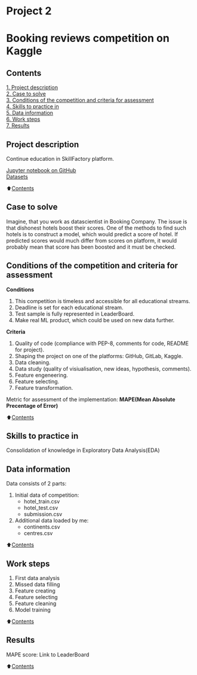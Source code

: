 
#  Project 2
#  Booking reviews competition on Kaggle

## Contents 
[1. Project description](https://github.com/DSminer/SFDS_hometasks/blob/main/Project_2/README%20(1).md#Project_description)  
[2. Case to solve](https://github.com/DSminer/SFDS_hometasks/blob/main/Project_2/README%20(1).md#Case_to_solve)  
[3. Conditions of the competition and criteria for assessment](https://github.com/DSminer/SFDS_hometasks/blob/main/Project_2/README%20(1).md#Conditions_of_the_competition_and_criteria_for_assessment)    
[4. Skills to practice in](https://github.com/DSminer/SFDS_hometasks/blob/main/Project_2/README%20(1).md#Skills_to_practice_in)      
[5. Data information](https://github.com/DSminer/SFDS_hometasks/blob/main/Project_2/README%20(1).md#Data_information)     
[6. Work steps](https://github.com/DSminer/SFDS_hometasks/blob/main/Project_2/README%20(1).md#Work_steps)   
[7. Results](https://github.com/DSminer/SFDS_hometasks/blob/main/Project_2/README%20(1).md#Results)     

## Project description

Continue education in SkillFactory platform.

[Jupyter notebook on GitHub](https://github.com/DSminer/SFDS_hometasks/tree/main/Project_1/Project%201.ipynb)\
[Datasets](https://drive.google.com/file/d/1xnmDxxRmdL_7vLfHwY61M_E2AjxPdCZd/view?usp=sharing)

:arrow_up:[Contents](README%20(1).md#Contents)

## Case to solve

Imagine, that you work as datascientist in Booking Company. 
The issue is that dishonest hotels boost their scores.
One of the methods to find such hotels is to construct a model, which would predict a score of hotel.
If predicted scores would much differ from scores on platform, it would probably mean that score has been boosted and it must be checked.

##  Conditions of the competition and criteria for assessment
**Conditions**
1. This competition is timeless and accessible for all educational streams.
2. Deadline is set for each educational stream.
3. Test sample is fully represented in LeaderBoard.
4. Make real ML product, which could be used on new data further.

**Criteria**
1. Quality of code (compliance with PEP-8, comments for code, README for project). 
2. Shaping the project on one of the platforms: GitHub, GitLab, Kaggle.
3. Data cleaning.
4. Data study (quality of visiualisation, new ideas, hypothesis, comments).
5. Feature engeneering.
6. Feature selecting.
7. Feature transformation.

Metric for assessment of the implementation: **MAPE(Mean Absolute Precentage of Error)**

:arrow_up:[Contents](_) 

## Skills to practice in

Consolidation of knowledge in Exploratory Data Analysis(EDA)

## Data information

Data consists of 2 parts:
1. Initial data of competition:
    * hotel_train.csv 
    * hotel_test.csv
    * submission.csv
2. Additional data loaded by me:
    * continents.csv
    * centres.csv
   
:arrow_up:[Contents](_)

## Work steps

1. First data analysis
2. Missed data filling
3. Feature creating
4. Feature selecting
5. Feature cleaning
6. Model training

:arrow_up:[Contents](_)

## Results

MAPE score: 
Link to LeaderBoard

:arrow_up:[Contents](_)
